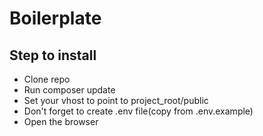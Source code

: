 # Boilerplate
## Step to install
- Clone repo
- Run composer update
- Set your vhost to point to project_root/public
- Don't forget to create .env file(copy from .env.example)
- Open the browser